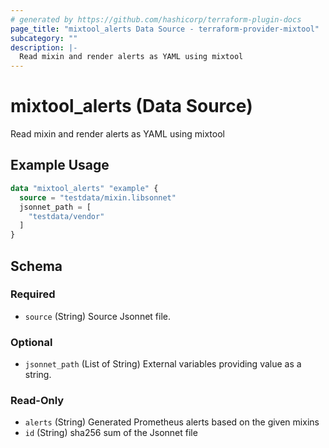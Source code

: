 ```yaml
---
# generated by https://github.com/hashicorp/terraform-plugin-docs
page_title: "mixtool_alerts Data Source - terraform-provider-mixtool"
subcategory: ""
description: |-
  Read mixin and render alerts as YAML using mixtool
---
```


# mixtool_alerts (Data Source)

Read mixin and render alerts as YAML using mixtool

## Example Usage

```terraform
data "mixtool_alerts" "example" {
  source = "testdata/mixin.libsonnet"
  jsonnet_path = [
    "testdata/vendor"
  ]
}
```

<!-- schema generated by tfplugindocs -->
## Schema

### Required

- `source` (String) Source Jsonnet file.

### Optional

- `jsonnet_path` (List of String) External variables providing value as a string.

### Read-Only

- `alerts` (String) Generated Prometheus alerts based on the given mixins
- `id` (String) sha256 sum of the Jsonnet file
